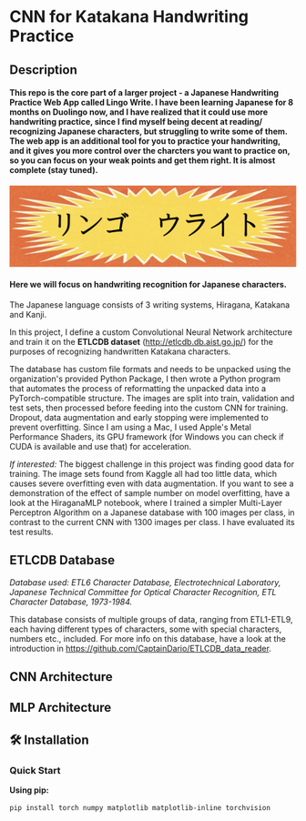 # CNN for Katakana Handwriting Practice

## Description
#### This repo is the core part of a larger project -  a Japanese Handwriting Practice Web App called Lingo Write. I have been learning Japanese for 8 months on Duolingo now, and I have realized that it could use more handwriting practice, since I find myself being decent at reading/ recognizing Japanese characters, but struggling to write some of them. The web app is an additional tool for you to practice your handwriting, and it gives you more control over the charcters you want to practice on, so you can focus on your weak points and get them right. It is almost complete (stay tuned).
![Lingo Write](./Lingo%20Write.png)
#### Here we will focus on handwriting recognition for Japanese characters.

The Japanese language consists of 3 writing systems, Hiragana, Katakana and Kanji.

In this project, I define a custom Convolutional Neural Network architecture and train it on the **ETLCDB dataset** (http://etlcdb.db.aist.go.jp/) for the purposes of recognizing handwritten Katakana characters. 

The database has custom file formats and needs to be unpacked using the organization's provided Python Package, I then wrote a Python program that automates the process of reformatting the unpacked data into a PyTorch-compatible structure. The images are split into train, validation and test sets, then processed before feeding into the custom CNN for training. Dropout, data augmentation and early stopping were implemented to prevent overfitting. Since I am using a Mac, I used Apple's Metal Performance Shaders, its GPU framework (for Windows you can check if CUDA is available and use that) for acceleration.

*If interested:*
 The biggest challenge in this project was finding good data for training. The image sets found from Kaggle all had too little data, which causes severe overfitting even with data augmentation. If you want to see a demonstration of the effect of sample number on model overfitting, have a look at the HiraganaMLP notebook, where I trained a simpler Multi-Layer Perceptron Algorithm on a Japanese database with 100 images per class, in contrast to the current CNN with 1300 images per class. I have evaluated its test results.

## ETLCDB Database
 *Database used: ETL6 Character Database, Electrotechnical Laboratory, Japanese Technical Committee for Optical Character Recognition, ETL Character Database, 1973-1984.*

 This database consists of multiple groups of data, ranging from ETL1-ETL9, each having different types of characters, some with special characters, numbers etc., included. For more info on this database, have a look at the introduction in https://github.com/CaptainDario/ETLCDB_data_reader.
## CNN Architecture

## MLP Architecture

## 🛠 Installation

### Quick Start

**Using pip:**
```bash
pip install torch numpy matplotlib matplotlib-inline torchvision
